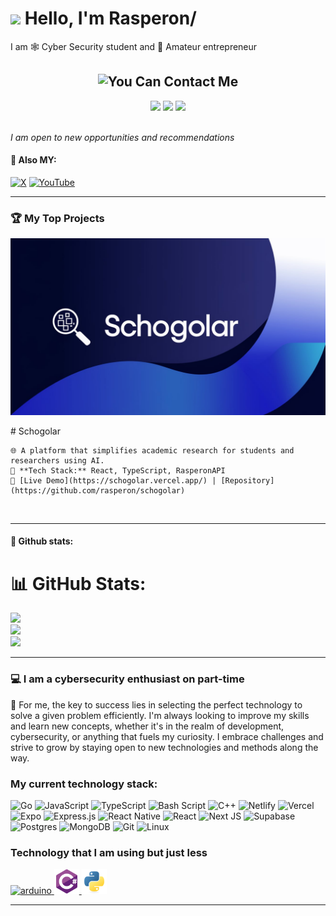 
# <img src="https://media.giphy.com/media/hvRJCLFzcasrR4ia7z/giphy.gif" width="30px"> Hello, I'm Rasperon/


I am  🕸️ Cyber Security student and 🚀 Amateur entrepreneur  





<h2 align="center"><img src="https://readme-typing-svg.herokuapp.com?font=Pacifico&pause=1000&color&background=69FF2000&center=true&vCenter=true&repeat=false&width=435&lines=You Can Contact Me" alt="You Can Contact Me" /></h2>
<p align="center">
 <a align="center" href="https://discord.com/users/1257029819791577088" target"blank_"><img src="https://img.shields.io/badge/Discord%20-7289DA.svg?&style=for-the-badge&logo=discord&logoColor=white"></a>
  <a align="center" href="https://www.github.com/rasperon" target"blank_"><img src="https://img.shields.io/badge/GitHub%20-191717.svg?&style=for-the-badge&logo=github&logoColor=white"></a>
 <a align="center" href="https://www.instagram.com/rasperon.c" target"blank_"><img src="https://img.shields.io/badge/INSTAGRAM%20-DC3175.svg?&style=for-the-badge&logo=instagram&logoColor=white"></a>
<br> </br>

*I am open to new opportunities and recommendations*


#### 🔎 Also MY: 

[![X](https://img.shields.io/badge/X%20account-%23000000.svg?&style=for-the-badge&logo=x&logoColor=white)](https://x.com/rasperonc)
[![YouTube](https://img.shields.io/badge/YouTube-%23FF0000.svg?&style=for-the-badge&logo=youtube&logoColor=white)](https://www.youtube.com/@siberkalp)


---

### 🏆 My Top Projects  

<p align="center">
  <!-- Project 1 -->
  <a href="https://github.com/rasperon/schogolar" target="_blank">
    <img src="https://github.com/rasperon/schogolar/blob/main/assets/go.jpeg?raw=true" alt="Schogolar Project"/>
  </a>
  </p>
  # Schogolar
    
    🌐 A platform that simplifies academic research for students and researchers using AI.  
    🔧 **Tech Stack:** React, TypeScript, RasperonAPI  
    🚀 [Live Demo](https://schogolar.vercel.app/) | [Repository](https://github.com/rasperon/schogolar)  

  
  <br>

---


#### 📜 Github stats:

# 📊 GitHub Stats:
![](https://github-readme-stats.vercel.app/api?username=rasperon&theme=dark&hide_border=false&include_all_commits=true&count_private=true)<br/>
![](https://github-readme-streak-stats.herokuapp.com/?user=rasperon&theme=dark&hide_border=false)<br/>
![](https://github-readme-stats.vercel.app/api/top-langs/?username=rasperon&theme=dark&hide_border=false&include_all_commits=true&count_private=true&layout=compact)


--- 
### 💻 I am a cybersecurity enthusiast on part-time

🔧 For me, the key to success lies in selecting the perfect technology to solve a given problem efficiently. I'm always looking to improve my skills and learn new concepts, whether it's in the realm of development, cybersecurity, or anything that fuels my curiosity. I embrace challenges and strive to grow by staying open to new technologies and methods along the way.

### My current technology stack:
![Go](https://img.shields.io/badge/go-%2300ADD8.svg?style=for-the-badge&logo=go&logoColor=white) ![JavaScript](https://img.shields.io/badge/javascript-%23323330.svg?style=for-the-badge&logo=javascript&logoColor=%23F7DF1E) ![TypeScript](https://img.shields.io/badge/typescript-%23007ACC.svg?style=for-the-badge&logo=typescript&logoColor=white) ![Bash Script](https://img.shields.io/badge/bash_script-%23121011.svg?style=for-the-badge&logo=gnu-bash&logoColor=white) ![C++](https://img.shields.io/badge/c++-%2300599C.svg?style=for-the-badge&logo=c%2B%2B&logoColor=white) ![Netlify](https://img.shields.io/badge/netlify-%23000000.svg?style=for-the-badge&logo=netlify&logoColor=#00C7B7) ![Vercel](https://img.shields.io/badge/vercel-%23000000.svg?style=for-the-badge&logo=vercel&logoColor=white) ![Expo](https://img.shields.io/badge/expo-1C1E24?style=for-the-badge&logo=expo&logoColor=#D04A37) ![Express.js](https://img.shields.io/badge/express.js-%23404d59.svg?style=for-the-badge&logo=express&logoColor=%2361DAFB) ![React Native](https://img.shields.io/badge/react_native-%2320232a.svg?style=for-the-badge&logo=react&logoColor=%2361DAFB) ![React](https://img.shields.io/badge/react-%2320232a.svg?style=for-the-badge&logo=react&logoColor=%2361DAFB) ![Next JS](https://img.shields.io/badge/Next-black?style=for-the-badge&logo=next.js&logoColor=white) ![Supabase](https://img.shields.io/badge/Supabase-3ECF8E?style=for-the-badge&logo=supabase&logoColor=white) ![Postgres](https://img.shields.io/badge/postgres-%23316192.svg?style=for-the-badge&logo=postgresql&logoColor=white) ![MongoDB](https://img.shields.io/badge/MongoDB-%234ea94b.svg?style=for-the-badge&logo=mongodb&logoColor=white) ![Git](https://img.shields.io/badge/git-%23F05033.svg?style=for-the-badge&logo=git&logoColor=white) ![Linux](https://img.shields.io/badge/linux-FCC624.svg?style=for-the-badge&logo=linux&logoColor=black) 

### Technology that I am using but just less
<p align="left"> <a href="https://www.arduino.cc/" target="_blank" rel="noreferrer"> <img src="https://cdn.worldvectorlogo.com/logos/arduino-1.svg" alt="arduino" width="40" height="40"/> </a> <a href="https://www.w3schools.com/cs/" target="_blank" rel="noreferrer"> <img src="https://raw.githubusercontent.com/devicons/devicon/master/icons/csharp/csharp-original.svg" alt="csharp" width="40" height="40"/> </a> <a href="https://www.python.org" target="_blank" rel="noreferrer"> <img src="https://raw.githubusercontent.com/devicons/devicon/master/icons/python/python-original.svg" alt="python" width="40" height="40"/> </a> </p>

---


